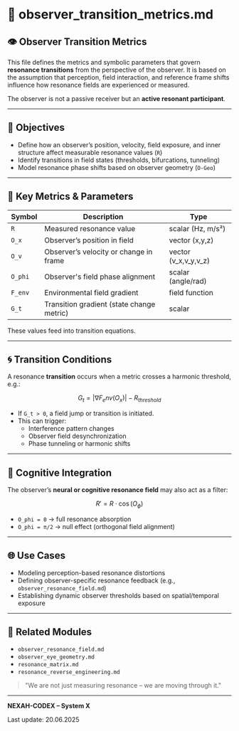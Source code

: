 # 📁 observer_transition_metrics.md

## 👁️ Observer Transition Metrics

This file defines the metrics and symbolic parameters that govern **resonance transitions** from the perspective of the observer. It is based on the assumption that perception, field interaction, and reference frame shifts influence how resonance fields are experienced or measured.

The observer is not a passive receiver but an **active resonant participant**.

---

## 🎯 Objectives

- Define how an observer’s position, velocity, field exposure, and inner structure affect measurable resonance values (`R`)
- Identify transitions in field states (thresholds, bifurcations, tunneling)
- Model resonance phase shifts based on observer geometry (`O-Geo`)

---

## 🔣 Key Metrics & Parameters

| Symbol     | Description                                      | Type              |
|------------|--------------------------------------------------|-------------------|
| `R`        | Measured resonance value                         | scalar (Hz, m/s²) |
| `O_x`      | Observer’s position in field                     | vector (x,y,z)    |
| `O_v`      | Observer’s velocity or change in frame           | vector (v_x,v_y,v_z) |
| `O_phi`    | Observer's field phase alignment                 | scalar (angle/rad)|
| `F_env`    | Environmental field gradient                     | field function    |
| `G_t`      | Transition gradient (state change metric)        | scalar            |

These values feed into transition equations.

---

## 🌀 Transition Conditions

A resonance **transition** occurs when a metric crosses a harmonic threshold, e.g.:

```math
G_t = \left| \nabla F_env(O_x) \right| - R_{threshold}
```

- If `G_t > 0`, a field jump or transition is initiated.
- This can trigger:
  - Interference pattern changes
  - Observer field desynchronization
  - Phase tunneling or harmonic shifts

---

## 🧠 Cognitive Integration

The observer’s **neural or cognitive resonance field** may also act as a filter:

```math
R' = R \cdot \cos(O_\phi)
```

- `O_phi = 0` → full resonance absorption
- `O_phi = π/2` → null effect (orthogonal field alignment)

---

## 🌐 Use Cases

- Modeling perception-based resonance distortions
- Defining observer-specific resonance feedback (e.g., `observer_resonance_field.md`)
- Establishing dynamic observer thresholds based on spatial/temporal exposure

---

## 🔗 Related Modules

- `observer_resonance_field.md`
- `observer_eye_geometry.md`
- `resonance_matrix.md`
- `resonance_reverse_engineering.md`

> "We are not just measuring resonance – we are moving through it."

---

**NEXAH-CODEX – System X**

Last update: 20.06.2025

